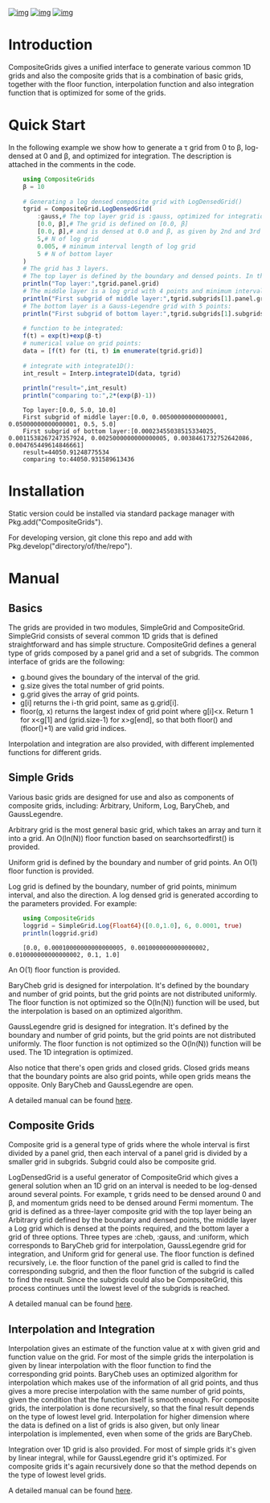 [![img](https://img.shields.io/badge/docs-dev-blue.svg)](https://numericaleft.github.io/CompositeGrids.jl/dev/)
[![img](https://github.com/numericaleft/CompositeGrids.jl/workflows/CI/badge.svg)](https://github.com/numericaleft/CompositeGrids.jl/actions)
[![img](https://codecov.io/gh/numericalEFT/CompositeGrids.jl/branch/main/graph/badge.svg?token=WN6HO1XASY)](https://codecov.io/gh/numericaleft/CompositeGrids.jl)


# Introduction

CompositeGrids gives a unified interface to generate various common 1D grids
and also the composite grids that is a combination of basic grids,
together with the floor function, interpolation function and also integration function
that is optimized for some of the grids.


# Quick Start

In the following example we show how to generate a &tau; grid from 0 to &beta;, log-densed at 0 and &beta;,
and optimized for integration. The description is attached in the comments in the code.

```julia
    using CompositeGrids
    β = 10
    
    # Generating a log densed composite grid with LogDensedGrid()
    tgrid = CompositeGrid.LogDensedGrid(
        :gauss,# The top layer grid is :gauss, optimized for integration. For interpolation use :cheb
        [0.0, β],# The grid is defined on [0.0, β]
        [0.0, β],# and is densed at 0.0 and β, as given by 2nd and 3rd parameter.
        5,# N of log grid
        0.005, # minimum interval length of log grid
        5 # N of bottom layer
    )
    # The grid has 3 layers.
    # The top layer is defined by the boundary and densed points. In this case its:
    println("Top layer:",tgrid.panel.grid)
    # The middle layer is a log grid with 4 points and minimum interval length 0.001:
    println("First subgrid of middle layer:",tgrid.subgrids[1].panel.grid)
    # The bottom layer is a Gauss-Legendre grid with 5 points:
    println("First subgrid of bottom layer:",tgrid.subgrids[1].subgrids[1].grid)
    
    # function to be integrated:
    f(t) = exp(t)+exp(β-t)
    # numerical value on grid points:
    data = [f(t) for (ti, t) in enumerate(tgrid.grid)]
    
    # integrate with integrate1D():
    int_result = Interp.integrate1D(data, tgrid)
    
    println("result=",int_result)
    println("comparing to:",2*(exp(β)-1))
```

```
    Top layer:[0.0, 5.0, 10.0]
    First subgrid of middle layer:[0.0, 0.005000000000000001, 0.05000000000000001, 0.5, 5.0]
    First subgrid of bottom layer:[0.00023455038515334025, 0.0011538267247357924, 0.0025000000000000005, 0.0038461732752642086, 0.004765449614846661]
    result=44050.91248775534
    comparing to:44050.931589613436
```

# Installation

Static version could be installed via standard package manager with Pkg.add("CompositeGrids").

For developing version, git clone this repo and add with Pkg.develop("directory/of/the/repo").


# Manual


## Basics

The grids are provided in two modules, SimpleGrid and CompositeGrid. SimpleGrid consists of several
common 1D grids that is defined straightforward and has simple structure. CompositeGrid defines a
general type of grids composed by a panel grid and a set of subgrids. The common interface of grids
are the following:

-   g.bound gives the boundary of the interval of the grid.
-   g.size gives the total number of grid points.
-   g.grid gives the array of grid points.
-   g[i] returns the i-th grid point, same as g.grid[i].
-   floor(g, x) returns the largest index of grid point where g[i]<x. Return 1 for x<g[1] and (grid.size-1) for x>g[end], so that both floor() and (floor()+1) are valid grid indices.

Interpolation and integration are also provided, with different implemented functions for different grids.


## Simple Grids

Various basic grids are designed for use and also as components of composite grids, including:
Arbitrary, Uniform, Log, BaryCheb, and GaussLegendre.

Arbitrary grid is the most general basic grid, which takes an array and turn it into a grid.
An O(ln(N)) floor function based on searchsortedfirst() is provided.

Uniform grid is defined by the boundary and number of grid points.
An O(1) floor function is provided.

Log grid is defined by the boundary, number of grid points, minimum interval, and also the direction.
A log densed grid is generated according to the parameters provided.
For example:

```julia
    using CompositeGrids
    loggrid = SimpleGrid.Log{Float64}([0.0,1.0], 6, 0.0001, true)
    println(loggrid.grid)
```
```
    [0.0, 0.00010000000000000005, 0.0010000000000000002, 0.010000000000000002, 0.1, 1.0]
```

An O(1) floor function is provided.

BaryCheb grid is designed for interpolation. It's defined by the boundary and number of grid points,
but the grid points are not distributed uniformly. The floor function is not optimized
so the O(ln(N)) function will be used, but the interpolation is based on an optimized algorithm.

GaussLegendre grid is designed for integration. It's defined by the boundary and number of grid points,
but the grid points are not distributed uniformly. The floor function is not optimized
so the O(ln(N)) function will be used. The 1D integration is optimized.

Also notice that there's open grids and closed grids. Closed grids means that the boundary points are
also grid points, while open grids means the opposite. Only BaryCheb and GaussLegendre are open.

A detailed manual can be found [here](https://numericaleft.github.io/CompositeGrids.jl/dev/lib/simple/).


## Composite Grids

Composite grid is a general type of grids where the whole interval is first divided by a panel grid,
then each interval of a panel grid is divided by a smaller grid in subgrids. Subgrid could also be
composite grid.

LogDensedGrid is a useful generator of CompositeGrid which gives a general solution when an 1D grid on an
interval is needed to be log-densed around several points. For example, &tau; grids need to be densed around
0 and &beta;, and momentum grids need to be densed around Fermi momentum.
The grid is defined as a three-layer composite grid with the top layer being an Arbitrary grid defined by
the boundary and densed points, the middle layer a Log grid which is densed at the points required, and the
bottom layer a grid of three options. Three types are :cheb, :gauss, and :uniform, which corresponds to
BaryCheb grid for interpolation, GaussLegendre grid for integration, and Uniform grid for general use.
The floor function is defined recursively, i.e. the floor function of the panel grid is called to find the
corresponding subgrid, and then the floor function of the subgrid is called to find the result. Since the
subgrids could also be CompositeGrid, this process continues until the lowest level of the subgrids is reached.

A detailed manual can be found [here](https://numericaleft.github.io/CompositeGrids.jl/dev/lib/composite/).


## Interpolation and Integration

Interpolation gives an estimate of the function value at x with given grid and function value on the grid.
For most of the simple grids the interpolation is given by linear interpolation with the floor function to find
the corresponding grid points. BaryCheb uses an optimized algorithm for interpolation which makes use of the information
of all grid points, and thus gives a more precise interpolation with the same number of grid points, given the condition that
the function itself is smooth enough. For composite grids, the interpolation is done recursively, so that the final result
depends on the type of lowest level grid. Interpolation for higher dimension where the data is defined on a list of grids is also
given, but only linear interpolation is implemented, even when some of the grids are BaryCheb.

Integration over 1D grid is also provided. For most of simple grids it's given by linear integral, while for GaussLegendre grid it's
optimized. For composite grids it's again recursively done so that the method depends on the type of lowest level grids.

A detailed manual can be found [here](https://numericaleft.github.io/CompositeGrids.jl/dev/lib/interpolate/).

